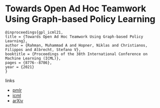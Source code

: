 # Towards Open Ad Hoc Teamwork Using Graph-based Policy Learning

```
@inproceedings{gpl_icml21,
title = {Towards Open Ad Hoc Teamwork Using Graph-based Policy Learning},
author = {Rahman, Muhammad A and Hopner, Niklas and Christianos, Filippos and Albrecht, Stefano V},
booktitle = {Proceedings of the 38th International Conference on Machine Learning (ICML)},
pages = {8776--8786},
year = {2021}
}
```

links
- [pmlr](http://proceedings.mlr.press/v139/rahman21a.html)
- [icml](https://icml.cc/Conferences/2021/ScheduleMultitrack?event=10714)
- [arXiv](https://arxiv.org/abs/2006.10412)